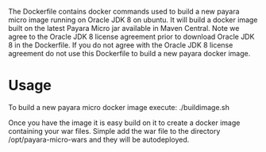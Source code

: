The Dockerfile contains docker commands used to build a new payara micro image running on Oracle JDK 8 on ubuntu. It will build a docker image built on the latest Payara Micro jar available in Maven Central. Note we agree to the Oracle JDK 8 license agreement prior to download Oracle JDK 8 in the Dockerfile. If you do not agree with the Oracle JDK 8 license agreement do not use this Dockerfile to build a new payara docker image.

Usage
=====

To build a new payara micro docker image execute: ./buildimage.sh

Once you have the image it is easy build on it to create a docker image containing your war files. Simple add the war file to the directory /opt/payara-micro-wars and they will be autodeployed.
